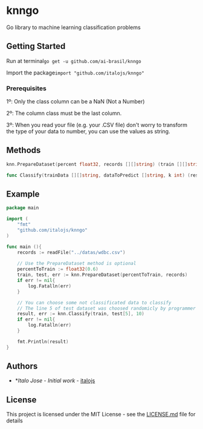 # knngo

Go library to machine learning classification problems

## Getting Started

Run at terminal``` go get -u github.com/ai-brasil/knngo  ```

Import the package``` import "github.com/italojs/knngo" ```

### Prerequisites

1º: Only the class column can be a NaN (Not a Number)

2º: The column class must be the last column.

3º: When you read your file (e.g. your .CSV file) don't worry to transform the type of your data to number, you can use the values as string.

## Methods

```go 
knn.PrepareDataset(percent float32, records [][]string) (train [][]string, test [][]string, err error)  
```

```go
func Classify(trainData [][]string, dataToPredict []string, k int) (result string, err error)
```

## Example

```go
package main

import (
	"fmt"
	"github.com/italojs/knngo"
)

func main (){
	records := readFile("../datas/wdbc.csv")
	
	// Use the PrepareDataset method is optional
	percentToTrain := float32(0.6)
	train, test, err := knn.PrepareDataset(percentToTrain, records)
	if err != nil{
		log.Fatalln(err)
	}

	// You can choose some not classificated data to classify
	// The line 5 of test dataset was choosed randomicly by programmer just to example
	result, err := knn.Classify(train, test[5], 10)
	if err != nil{
		log.Fatalln(err)
	}

	fmt.Println(result)
}
```

## Authors

* **Italo Jose* - *Initial work* - [italojs](https://github.com/italojs)

## License

This project is licensed under the MIT License - see the [LICENSE.md](LICENSE.md) file for details
